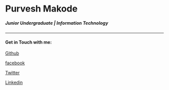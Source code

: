 # Purvesh Makode

##### Junior Undergraduate | Information Technology
----
#### Get in Touch with me:

[Github](https://github.com/purveshmakode24)

[facebook](https://www.facebook.com/purveshmakode007)

[Twitter](https://twitter.com/PurveshMakode24)

[Linkedin](https://www.linkedin.com/in/purveshmakode24/)


